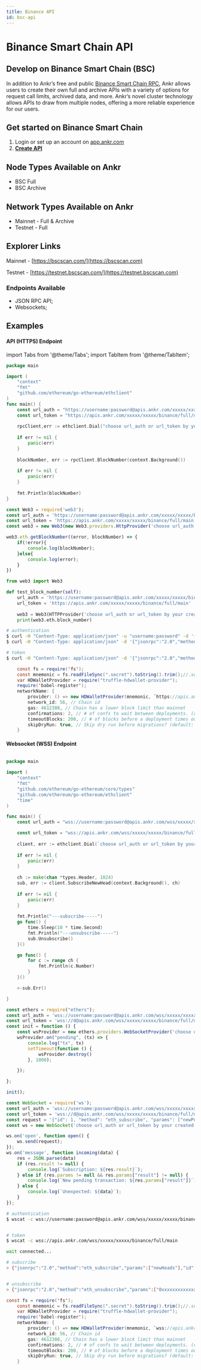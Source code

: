 ```yaml
---
title: Binance API
id: bsc-api
---
```


# Binance Smart Chain API


## Develop on Binance Smart Chain (BSC)

In addition to Ankr’s free and public [Binance Smart Chain RPC](https://rpc.ankr.com/bsc), Ankr allows users to create their own full and archive APIs with a variety of options for request call limits, archived data, and more. Ankr’s novel cluster technology allows APIs to draw from multiple nodes, offering a more reliable experience for our users.&#x20;

## Get started on Binance Smart Chain

1. Login or set up an account on &#x20; [app.ankr.com](https://app.ankr.com/api/)
2. [**Create API**](https://app.ankr.com/apps/api)

## Node Types Available on Ankr

* BSC Full
* BSC Archive

## Network Types Available on Ankr

* Mainnet - Full & Archive
* Testnet - Full

## Explorer Links <a href="#explorer-links" id="explorer-links"></a>

Mainnet - [https://bscscan.com/](https://bscscan.com)​

Testnet - [https://testnet.bscscan.com/](https://testnet.bscscan.com)​

### Endpoints Available

* JSON RPC API;
* Websockets;

## Examples

#### API (HTTPS) Endpoint

import Tabs from '@theme/Tabs';
import TabItem from '@theme/TabItem';

<Tabs>
<TabItem value="go" label="Go">

```go
package main

import (
    "context"
    "fmt"
    "github.com/ethereum/go-ethereum/ethclient"
)
func main() {
    const url_auth = "https://username:password@apis.ankr.com/xxxxx/xxxxx/binance/full/main"    // authentication
    const url_token = "https://apis.ankr.com/xxxxx/xxxxx/binance/full/main"                     // token
    
    rpcClient,err := ethclient.Dial("choose url_auth or url_token by your created type")
    
    if err != nil {
        panic(err)
    }
    
    blockNumber, err := rpcClient.BlockNumber(context.Background())
    
    if err != nil {
        panic(err)
    }
    
    fmt.Println(blockNumber)
}
```
</TabItem>
<TabItem value="js" label="JavaScript">

```javascript
const Web3 = require('web3');
const url_auth = 'https://username:password@apis.ankr.com/xxxxx/xxxxx/binance/full/main'    // authentication
const url_token = 'https://apis.ankr.com/xxxxx/xxxxx/binance/full/main'                     // token
const web3 = new Web3(new Web3.providers.HttpProvider('choose url_auth or url_token by your created type'));

web3.eth.getBlockNumber((error, blockNumber) => {
    if(!error){
        console.log(blockNumber);
    }else{
        console.log(error);
    }
})
```
</TabItem>
<TabItem value="py" label="Python">

```python
from web3 import Web3

def test_block_number(self):
    url_auth = 'https://username:password@apis.ankr.com/xxxxx/xxxxx/binance/full/main'  # authentication
    url_token = 'https://apis.ankr.com/xxxxx/xxxxx/binance/full/main'                   # token
    
    web3 = Web3(HTTPProvider('choose url_auth or url_token by your created type'))
    print(web3.eth.block_number)
```
</TabItem>
<TabItem value="curl" label="Curl">

```bash
# authentication
$ curl -H "Content-Type: application/json" -u "username:password" -d '{"jsonrpc":"2.0","method":"eth_blockNumber","params":[],"id":1}' https://apis.ankr.com/xxxxx/xxxxx/binance/full/main
$ curl -H "Content-Type: application/json" -d '{"jsonrpc":"2.0","method":"eth_blockNumber","params":[],"id":1}' https://username:password@apis.ankr.com/xxxxx/xxxxx/binance/full/main

# token
$ curl -H "Content-Type: application/json" -d '{"jsonrpc":"2.0","method":"eth_blockNumber","params":[],"id":1}' https://apis.ankr.com/xxxxx/xxxxx/binance/full/main
```
</TabItem>
<TabItem value="truffle" label="truffle">

```java
    const fs = require('fs');
    const mnemonic = fs.readFileSync(".secret").toString().trim();//.secret   Mnemonic Phrase
    var HDWalletProvider = require("truffle-hdwallet-provider");
    require('babel-register');
    networkName: {
        provider: () => new HDWalletProvider(mnemonic, `https://apis.ankr.com/xxxxx/xxxxx/binance/archive/main`),
        network_id: 56, // Chain id
        gas: 4612388, // Chain has a lower block limit than mainnet
        confirmations: 2, // # of confs to wait between deployments. (default: 0)
        timeoutBlocks: 200, // # of blocks before a deployment times out  (minimum/default: 50)
        skipDryRun: true, // Skip dry run before migrations? (default: false for public nets )
    }
```
</TabItem>
</Tabs>

#### Websocket (WSS) Endpoint

<Tabs>
<TabItem value="go" label="Go">

```go

package main

import (
    "context"
    "fmt"
    "github.com/ethereum/go-ethereum/core/types"
    "github.com/ethereum/go-ethereum/ethclient"
    "time"
)

func main() {
    const url_auth = "wss://username:password@apis.ankr.com/wss/xxxxx/xxxxx/binance/full/main" // authentication

    const url_token = "wss://apis.ankr.com/wss/xxxxx/xxxxx/binance/full/main"                  // token
    
    client, err := ethclient.Dial(`choose url_auth or url_token by your created type`)
    
    if err != nil {
        panic(err)
    }
    
    ch := make(chan *types.Header, 1024)
    sub, err := client.SubscribeNewHead(context.Background(), ch)
    
    if err != nil {
        panic(err)
    }
    
    fmt.Println("---subscribe-----")
    go func() {
        time.Sleep(10 * time.Second)
        fmt.Println("---unsubscribe-----")
        sub.Unsubscribe()
    }()

    go func() {
        for c := range ch {
            fmt.Println(c.Number)
        }
    }()

    <-sub.Err()

}
```
</TabItem>
<TabItem value="ethers.js" label="ethers.js">

```javascript
const ethers = require("ethers");
const url_auth = 'wss://username:password@apis.ankr.com/wss/xxxxx/xxxxx/binance/full/main'    // authentication
const url_token = 'wss://d@apis.ankr.com/wss/xxxxx/xxxxx/binance/full/main'                   // token
const init = function () {
    const wsProvider = new ethers.providers.WebSocketProvider('choose url_auth or url_token by your created type');
    wsProvider.on("pending", (tx) => {
        console.log("tx", tx)
        setTimeout(function () {
            wsProvider.destroy()
        }, 1000);

    });

};

init();
```
</TabItem>
<TabItem value="web3.js" label="web3.js">

```javascript
const WebSocket = require('ws');
const url_auth = 'wss://username:password@apis.ankr.com/wss/xxxxx/xxxxx/binance/full/main'    // authentication
const url_token = 'wss://d@apis.ankr.com/wss/xxxxx/xxxxx/binance/full/main'                   // token
const request = '{"id": 1, "method": "eth_subscribe", "params": ["newPendingTransactions"]}';  
const ws = new WebSocket('choose url_auth or url_token by your created type');

ws.on('open', function open() {
    ws.send(request);
});
ws.on('message', function incoming(data) {
    res = JSON.parse(data)
    if (res.result != null) {
        console.log(`Subscription: ${res.result}`);
    } else if (res.params != null && res.params["result"] != null) {
        console.log(`New pending transaction: ${res.params["result"]}`);
    } else {
        console.log(`Unexpected: ${data}`);
    }
});
```
</TabItem>
<TabItem value="curl" label="Curl">

```bash
# authentication
$ wscat -c wss://username:password@apis.ankr.com/wss/xxxxx/xxxxx/binance/full/main


# token
$ wscat -c wss://apis.ankr.com/wss/xxxxx/xxxxx/binance/full/main

wait connected...

# subscribe
> {"jsonrpc":"2.0","method":"eth_subscribe","params":["newHeads"],"id":1}


# unsubscribe
> {"jsonrpc":"2.0","method":"eth_unsubscribe","params":["0xxxxxxxxxxxxxxx"],"id":1}
```
</TabItem>
<TabItem value="truffle" label="Truffle">

```java
const fs = require('fs');
    const mnemonic = fs.readFileSync(".secret").toString().trim();//.secret   Mnemonic Phrase
    var HDWalletProvider = require("truffle-hdwallet-provider");
    require('babel-register');
    networkName: {
        provider: () => new HDWalletProvider(mnemonic, `wss://apis.ankr.com/xxxxx/xxxxx/binance/archive/main`),
        network_id: 56, // Chain id
        gas: 4612388, // Chain has a lower block limit than mainnet
        confirmations: 2, // # of confs to wait between deployments. (default: 0)
        timeoutBlocks: 200, // # of blocks before a deployment times out  (minimum/default: 50)
        skipDryRun: true, // Skip dry run before migrations? (default: false for public nets )
    }
```
</TabItem>
</Tabs>